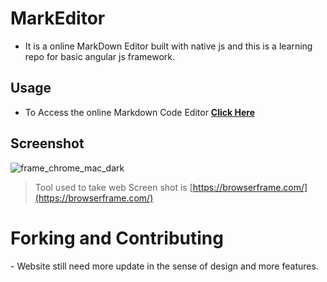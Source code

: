 # MarkEditor
- It is a online MarkDown Editor built with native js and this is a learning repo for basic angular js framework.
## Usage
- To Access the online Markdown Code Editor [**Click Here**](https://varshithvhegde.me/MarkEditor/)
## Screenshot
![frame_chrome_mac_dark](https://user-images.githubusercontent.com/80502833/181757971-bd4dcef7-ce24-41cc-a8af-aa07736062c2.png)

> Tool used to take web Screen shot is [https://browserframe.com/](https://browserframe.com/)

<h1>Forking and Contributing</h1>
- Website still need more update in the sense of design and more features.
